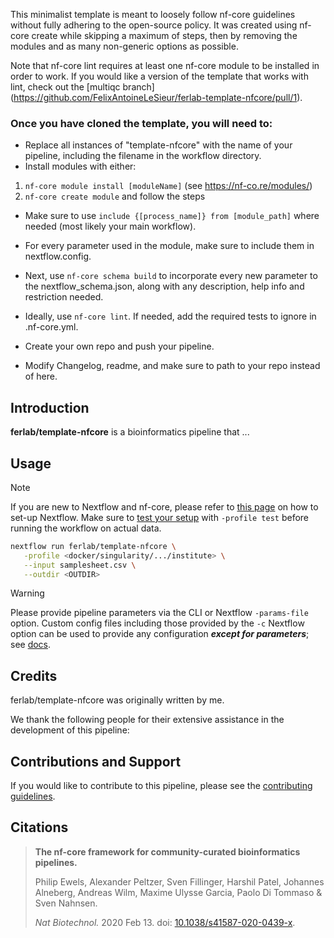 This minimalist template is meant to loosely follow nf-core guidelines without fully adhering to the open-source policy.
It was created using nf-core create while skipping a maximum of steps, then by removing the modules and as many non-generic options as possible.

Note that nf-core lint requires at least one nf-core module to be installed in order to work. If you would like a version of the template that works with lint, check out the [multiqc branch] (https://github.com/FelixAntoineLeSieur/ferlab-template-nfcore/pull/1).

### Once you have cloned the template, you will need to:
- Replace all instances of "template-nfcore" with the name of your pipeline, including the filename in the workflow directory. 
- Install modules with either:
1. `nf-core module install [moduleName]` (see https://nf-co.re/modules/)
2. `nf-core create module` and follow the steps

- Make sure to use `include {[process_name]} from [module_path]` where needed (most likely your main workflow).

- For every parameter used in the module, make sure to include them in nextflow.config.
- Next, use `nf-core schema build` to incorporate every new parameter to the nextflow_schema.json, along with any description, help info and restriction needed.
- Ideally, use `nf-core lint`. If needed, add the required tests to ignore in .nf-core.yml.
- Create your own repo and push your pipeline. 
- Modify Changelog, readme, and make sure to path to your repo instead of here. 



## Introduction

**ferlab/template-nfcore** is a bioinformatics pipeline that ...

<!-- TODO nf-core:
   Complete this sentence with a 2-3 sentence summary of what types of data the pipeline ingests, a brief overview of the
   major pipeline sections and the types of output it produces. You're giving an overview to someone new
   to nf-core here, in 15-20 seconds. For an example, see https://github.com/nf-core/rnaseq/blob/master/README.md#introduction
-->

<!-- TODO nf-core: Include a figure that guides the user through the major workflow steps. Many nf-core
     workflows use the "tube map" design for that. See https://nf-co.re/docs/contributing/design_guidelines#examples for examples.   -->
<!-- TODO nf-core: Fill in short bullet-pointed list of the default steps in the pipeline -->


## Usage

> [!NOTE]
> If you are new to Nextflow and nf-core, please refer to [this page](https://nf-co.re/docs/usage/installation) on how to set-up Nextflow. Make sure to [test your setup](https://nf-co.re/docs/usage/introduction#how-to-run-a-pipeline) with `-profile test` before running the workflow on actual data.

<!-- TODO nf-core: Describe the minimum required steps to execute the pipeline, e.g. how to prepare samplesheets.
     Explain what rows and columns represent. For instance (please edit as appropriate):

First, prepare a samplesheet with your input data that looks as follows:


Now, you can run the pipeline using:

<!-- TODO nf-core: update the following command to include all required parameters for a minimal example -->

```bash
nextflow run ferlab/template-nfcore \
   -profile <docker/singularity/.../institute> \
   --input samplesheet.csv \
   --outdir <OUTDIR>
```

> [!WARNING]
> Please provide pipeline parameters via the CLI or Nextflow `-params-file` option. Custom config files including those provided by the `-c` Nextflow option can be used to provide any configuration _**except for parameters**_;
> see [docs](https://nf-co.re/usage/configuration#custom-configuration-files).

## Credits

ferlab/template-nfcore was originally written by me.

We thank the following people for their extensive assistance in the development of this pipeline:

<!-- TODO nf-core: If applicable, make list of people who have also contributed -->

## Contributions and Support

If you would like to contribute to this pipeline, please see the [contributing guidelines](.github/CONTRIBUTING.md).

## Citations


<!-- TODO nf-core: Add bibliography of tools and data used in your pipeline -->

> **The nf-core framework for community-curated bioinformatics pipelines.**
>
> Philip Ewels, Alexander Peltzer, Sven Fillinger, Harshil Patel, Johannes Alneberg, Andreas Wilm, Maxime Ulysse Garcia, Paolo Di Tommaso & Sven Nahnsen.
>
> _Nat Biotechnol._ 2020 Feb 13. doi: [10.1038/s41587-020-0439-x](https://dx.doi.org/10.1038/s41587-020-0439-x).
